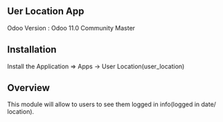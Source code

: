Uer Location App
------------------------------------

Odoo Version : Odoo 11.0 Community Master


Installation 
-------------------------------------
Install the Application => Apps -> User Location(user_location)


Overview
-------------------------------------
This module will allow to users to see them logged in info(logged in date/ location).
